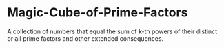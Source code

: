 # Magic-Cube-of-Prime-Factors
A collection of numbers that equal the sum of k-th powers of their distinct or all prime factors and other extended consequences.
